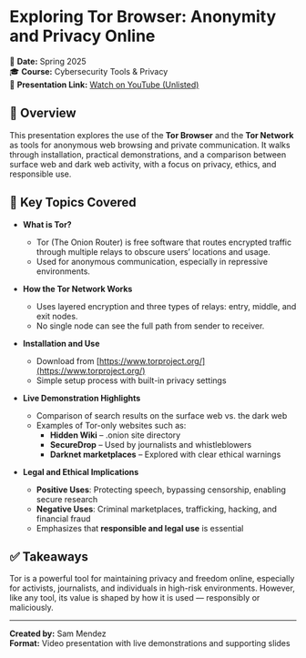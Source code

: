 # Exploring Tor Browser: Anonymity and Privacy Online

📅 **Date:** Spring 2025  
🎓 **Course:** Cybersecurity Tools & Privacy  
🎥 **Presentation Link:** [Watch on YouTube (Unlisted)](https://www.youtube.com/watch?v=BkY9XbmJvMQ&list=PLRX0EcV0YK7poUuMPa5CTAkxD_I7qLKIv&index=3)

## 🧠 Overview

This presentation explores the use of the **Tor Browser** and the **Tor Network** as tools for anonymous web browsing and private communication. It walks through installation, practical demonstrations, and a comparison between surface web and dark web activity, with a focus on privacy, ethics, and responsible use.

## 🔑 Key Topics Covered

- **What is Tor?**  
  - Tor (The Onion Router) is free software that routes encrypted traffic through multiple relays to obscure users’ locations and usage.
  - Used for anonymous communication, especially in repressive environments.

- **How the Tor Network Works**  
  - Uses layered encryption and three types of relays: entry, middle, and exit nodes.
  - No single node can see the full path from sender to receiver.

- **Installation and Use**  
  - Download from [https://www.torproject.org/](https://www.torproject.org/)  
  - Simple setup process with built-in privacy settings

- **Live Demonstration Highlights**  
  - Comparison of search results on the surface web vs. the dark web  
  - Examples of Tor-only websites such as:
    - **Hidden Wiki** – .onion site directory  
    - **SecureDrop** – Used by journalists and whistleblowers  
    - **Darknet marketplaces** – Explored with clear ethical warnings  

- **Legal and Ethical Implications**  
  - **Positive Uses**: Protecting speech, bypassing censorship, enabling secure research  
  - **Negative Uses**: Criminal marketplaces, trafficking, hacking, and financial fraud  
  - Emphasizes that **responsible and legal use** is essential

## ✅ Takeaways

Tor is a powerful tool for maintaining privacy and freedom online, especially for activists, journalists, and individuals in high-risk environments. However, like any tool, its value is shaped by how it is used — responsibly or maliciously.

---

**Created by:** Sam Mendez  
**Format:** Video presentation with live demonstrations and supporting slides  
